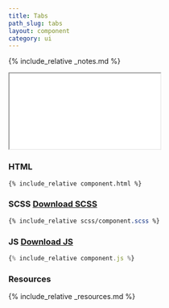```yaml
---
title: Tabs
path_slug: tabs
layout: component
category: ui
---
```


{% include_relative _notes.md %}

<iframe class="medium" src="{{ site.baseurl}}/component/{{ page.path_slug }}/example.html"></iframe>

<h3>HTML</h3>

```html
{% include_relative component.html %}
```
<h3>SCSS <a href="scss/component.scss">Download SCSS</a></h3>

```scss
{% include_relative scss/component.scss %}
```

<h3>JS <a href="component.js">Download JS</a></h3>

```javascript
{% include_relative component.js %}
```

<h3>Resources</h3>

{% include_relative _resources.md %}

